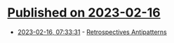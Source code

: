 # [Published on 2023-02-16](index.md)

* [2023-02-16, 07:33:31](https://lobste.rs/s/rpsrih/retrospectives_antipatterns) - [Retrospectives Antipatterns](https://martinfowler.com/articles/retrospective-antipatterns.html)
